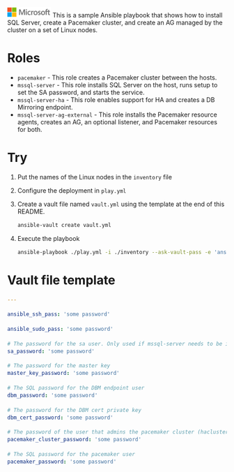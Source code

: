 ![](./media/solutions-microsoft-logo-small.png)
This is a sample Ansible playbook that shows how to install SQL Server, create a Pacemaker cluster, and create an AG managed by the cluster on a set of Linux nodes.


# Roles

- `pacemaker` - This role creates a Pacemaker cluster between the hosts.
- `mssql-server` - This role installs SQL Server on the host, runs setup to set the SA password, and starts the service.
- `mssql-server-ha` - This role enables support for HA and creates a DB Mirroring endpoint.
- `mssql-server-ag-external` - This role installs the Pacemaker resource agents, creates an AG, an optional listener, and Pacemaker resources for both.


# Try

1. Put the names of the Linux nodes in the `inventory` file

1. Configure the deployment in `play.yml`

1. Create a vault file named `vault.yml` using the template at the end of this README.

	```sh
	ansible-vault create vault.yml
	```

1. Execute the playbook

	```sh
	ansible-playbook ./play.yml -i ./inventory --ask-vault-pass -e 'ansible_user=username'
	```


# Vault file template

```yaml
---

ansible_ssh_pass: 'some password'

ansible_sudo_pass: 'some password'

# The password for the sa user. Only used if mssql-server needs to be installed.
sa_password: 'some password'

# The password for the master key
master_key_password: 'some password'

# The SQL password for the DBM endpoint user
dbm_password: 'some password'

# The password for the DBM cert private key
dbm_cert_password: 'some password'

# The password of the user that admins the pacemaker cluster (hacluster)
pacemaker_cluster_password: 'some password'

# The SQL password for the pacemaker user
pacemaker_password: 'some password'
```
